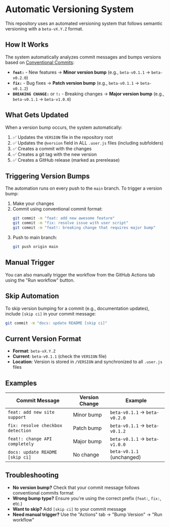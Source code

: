 # Automatic Versioning System

This repository uses an automated versioning system that follows semantic versioning with a `beta-vX.Y.Z` format.

## How It Works

The system automatically analyzes commit messages and bumps versions based on [Conventional Commits](https://www.conventionalcommits.org/):

- **`feat:`** - New features → **Minor version bump** (e.g., `beta-v0.1.1` → `beta-v0.2.0`)
- **`fix:`** - Bug fixes → **Patch version bump** (e.g., `beta-v0.1.1` → `beta-v0.1.2`)  
- **`BREAKING CHANGE:`** or **`!:`** - Breaking changes → **Major version bump** (e.g., `beta-v0.1.1` → `beta-v1.0.0`)

## What Gets Updated

When a version bump occurs, the system automatically:

1. ✅ Updates the `VERSION` file in the repository root
2. ✅ Updates the `@version` field in ALL `.user.js` files (including subfolders)
3. ✅ Creates a commit with the changes
4. ✅ Creates a git tag with the new version
5. ✅ Creates a GitHub release (marked as prerelease)

## Triggering Version Bumps

The automation runs on every push to the `main` branch. To trigger a version bump:

1. Make your changes
2. Commit using conventional commit format:
   ```bash
   git commit -m "feat: add new awesome feature"
   git commit -m "fix: resolve issue with user script"
   git commit -m "feat!: breaking change that requires major bump"
   ```
3. Push to main branch:
   ```bash
   git push origin main
   ```

## Manual Trigger

You can also manually trigger the workflow from the GitHub Actions tab using the "Run workflow" button.

## Skip Automation

To skip version bumping for a commit (e.g., documentation updates), include `[skip ci]` in your commit message:

```bash
git commit -m "docs: update README [skip ci]"
```

## Current Version Format

- **Format**: `beta-vX.Y.Z`
- **Current**: `beta-v0.1.1` (check the `VERSION` file)
- **Location**: Version is stored in `/VERSION` and synchronized to all `.user.js` files

## Examples

| Commit Message | Version Change | Example |
|---|---|---|
| `feat: add new site support` | Minor bump | `beta-v0.1.1` → `beta-v0.2.0` |
| `fix: resolve checkbox detection` | Patch bump | `beta-v0.1.1` → `beta-v0.1.2` |
| `feat!: change API completely` | Major bump | `beta-v0.1.1` → `beta-v1.0.0` |
| `docs: update README [skip ci]` | No change | `beta-v0.1.1` (unchanged) |

## Troubleshooting

- **No version bump?** Check that your commit message follows conventional commits format
- **Wrong bump type?** Ensure you're using the correct prefix (`feat:`, `fix:`, etc.)
- **Want to skip?** Add `[skip ci]` to your commit message
- **Need manual trigger?** Use the "Actions" tab → "Bump Version" → "Run workflow"